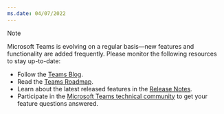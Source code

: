 ```yaml
---
ms.date: 04/07/2022
---
```

> [!NOTE]
> Microsoft Teams is evolving on a regular basis—new features and functionality are added frequently. Please monitor the following resources to stay up-to-date:
> - Follow the [Teams Blog](https://aka.ms/teamsblog).
> - Read the [Teams Roadmap](https://aka.ms/O365Roadmap).
> - Learn about the latest released features in the [Release Notes](https://support.office.com/article/what-s-new-in-microsoft-teams-d7092a6d-c896-424c-b362-a472d5f105de).
> - Participate in the [Microsoft Teams technical community](https://aka.ms/TeamsCommunity) to get your feature questions answered.
